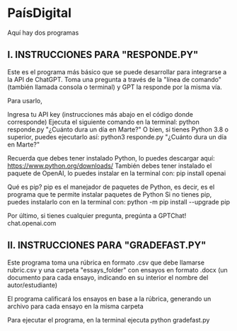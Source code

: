 # PaísDigital

Aquí hay dos programas

## I. INSTRUCCIONES PARA "RESPONDE.PY"

Este es el programa más básico que se puede desarrollar para integrarse a la API de ChatGPT. Toma una pregunta a través de la "línea de comando" (también llamada consola o terminal) y GPT la responde por la misma vía.

Para usarlo,

Ingresa tu API key (instrucciones más abajo en el código donde corresponde)
Ejecuta el siguiente comando en la terminal: python responde.py "¿Cuánto dura un día en Marte?"
O bien, si tienes Python 3.8 o superior, puedes ejecutarlo así: python3 responde.py "¿Cuánto dura un día en Marte?"

Recuerda que debes tener instalado Python, lo puedes descargar aquí: https://www.python.org/downloads/ También debes tener instalado el paquete de OpenAI, lo puedes instalar en la terminal con: pip install openai

Qué es pip? pip es el manejador de paquetes de Python, es decir, es el programa que te permite instalar paquetes de Python Si no tienes pip, puedes instalarlo con en la terminal con: python -m pip install --upgrade pip

Por último, si tienes cualquier pregunta, pregúnta a GPTChat! chat.openai.com

## II. INSTRUCCIONES PARA "GRADEFAST.PY" 

Este programa toma una rúbrica en formato .csv que debe llamarse rubric.csv y una carpeta "essays_folder" con ensayos en formato .docx (un documento para cada ensayo, indicando en su interior el nombre del autor/estudiante)

El programa calificará los ensayos en base a la rúbrica, generando un archivo para cada ensayo en la misma carpeta

Para ejecutar el programa, en la terminal ejecuta python gradefast.py
